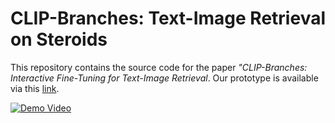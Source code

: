 # CLIP-Branches: Text-Image Retrieval on Steroids
This repository contains the source code for the paper *"CLIP-Branches: Interactive Fine-Tuning for Text-Image Retrieval*. Our prototype is available via this [link](https://web.clip-branches.net/). 

[![Demo Video](https://img.youtube.com/vi/lepPM3zi0l8/0.jpg)](https://youtu.be/lepPM3zi0l8)


